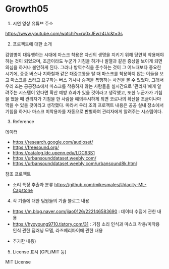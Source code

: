 # Growth05

1) 시연 영상 유튜브 주소

https://www.youtube.com/watch?v=ru0xJEwz4Uc&t=3s

2) 프로젝트에 대한 소개

감염병이 대유행하는 시대에 마스크 착용은 자신의 생명을 지키기 위해 당연히 착용해야하는 것이 되었으며, 조금이라도 누군가 기침을 하거나 발열과 같은 증상을 보이게 되면 의심을 하거나 불안하게 된다. 그러나 방역수칙을 준수하는 것이 그 어느때보다 중요한 시기에, 종종 버스나 지하철과 같은 대중교통을 탈 때 마스크를 착용하지 않는 이들을 보고 마스크를 쓰라고 요구하는 버스 기사나 승객을 폭행하는 사건을 볼 수 있었다. 그래서 우리 조는 공공장소에서 마스크를 착용하지 않는 사람들을 실시간으로 '관리자'에게 알려주는 시스템이 있다면 확산 예방 효과가 있을 것이라고 생각했고, 또한 누군가가 기침을 했을 때 관리자가 기침을 한 사람을 예의주시하게 되면 코로나의 확산을 조금이나마 막을 수 있을 것이라고 생각했다. 따라서 우리 조의 프로젝트 내용은 공공 실내 장소에서 기침을 하거나 마스크 미착용자를 자동으로 판별하여 관리자에게 알려주는 시스템이다.

3) Reference

데이터
- https://research.google.com/audioset/
- https://freesound.org/
- https://catalog.ldc.upenn.edu/LDC93S1
- https://urbansounddataset.weebly.com/
- https://urbansounddataset.weebly.com/urbansound8k.html

참조 프로젝트
- 소리 특징 추출과 분류
https://github.com/mikesmales/Udacity-ML-Capstone

4) 각 기술에 대한 팀원들의 기술 블로그 내용

- https://m.blog.naver.com/jiao0126/222146583690 : 데이터 수집에 관한 내용
- https://hyoyoung9710.tistory.com/31 : 기침 소리 인식과 마스크 착용/미착용 인식 관한 딥러닝 모델, 라즈베리파이에 관한 내용

+ 추가한 내용) 


5) License 표시 (GPL/MIT 등)

MIT License
